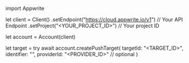 import Appwrite

let client = Client()
    .setEndpoint("https://cloud.appwrite.io/v1") // Your API Endpoint
    .setProject("&lt;YOUR_PROJECT_ID&gt;") // Your project ID

let account = Account(client)

let target = try await account.createPushTarget(
    targetId: "<TARGET_ID>",
    identifier: "<IDENTIFIER>",
    providerId: "<PROVIDER_ID>" // optional
)

